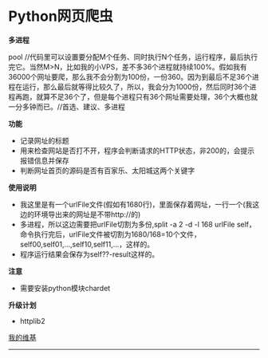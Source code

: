 Python网页爬虫
====
**多进程**

pool  //代码里可以设置要分配M个任务、同时执行N个任务，运行程序，最后执行完它。当然M>N，比如我的小VPS，差不多36个进程就持续100%。假如我有36000个网址要爬，那么我不会分割为100份，一份360。因为到最后不足36个进程在运行，那么最后就等得比较久了，所以，我会分为1000份，然后同时36个进程再跑，就算不足36个了，但是每个进程只有36个网址需要处理，36个大概也就一分多钟而已。//首选、建议、多进程

**功能**

- 记录网址的标题
- 用来检查网站是否打不开，程序会判断请求的HTTP状态，非200的，会提示报错信息并保存
- 判断网址首页的源码是否有百家乐、太阳城这两个关键字

**使用说明**

- 我这里是有一个urlFile文件(假如有1680行)，里面保存着网址，一行一个(我这边的环境导出来的网址是不带http://的)
 - 多进程，所以这边需要把urlFile切割为多份,split -a 2 -d -l 168 urlFile self，命令执行完后，urlFile文件被切割为1680/168=10个文件，self00,self01,...,self10,self11,...，这样的。
 - 程序运行结果会保存为self??-result这样的。

**注意**

- 需要安装python模块chardet

**升级计划**

- httplib2

[我的维基][likunyan]
*******************
[likunyan]:https://www.likunyan.com
